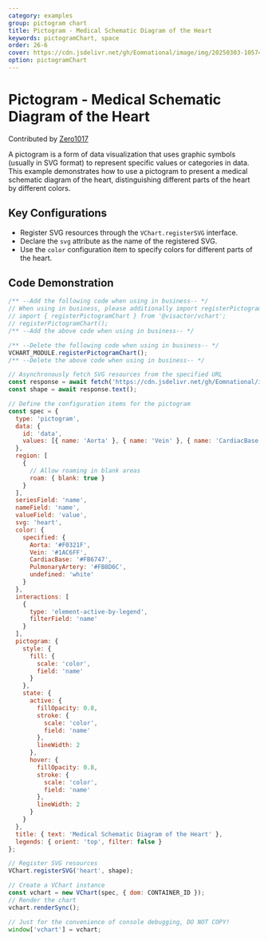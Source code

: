 ```yaml
---
category: examples
group: pictogram chart
title: Pictogram - Medical Schematic Diagram of the Heart
keywords: pictogramChart, space
order: 26-6
cover: https://cdn.jsdelivr.net/gh/Eomnational/image/img/20250303-105748.gif
option: pictogramChart
---
```


# Pictogram - Medical Schematic Diagram of the Heart

Contributed by [Zero1017](https://github.com/Eomnational)

A pictogram is a form of data visualization that uses graphic symbols (usually in SVG format) to represent specific values or categories in data. This example demonstrates how to use a pictogram to present a medical schematic diagram of the heart, distinguishing different parts of the heart by different colors.

## Key Configurations

- Register SVG resources through the `VChart.registerSVG` interface.
- Declare the `svg` attribute as the name of the registered SVG.
- Use the `color` configuration item to specify colors for different parts of the heart.

## Code Demonstration

```javascript livedemo
/** --Add the following code when using in business-- */
// When using in business, please additionally import registerPictogramChart and execute it.
// import { registerPictogramChart } from '@visactor/vchart';
// registerPictogramChart();
/** --Add the above code when using in business-- */

/** --Delete the following code when using in business-- */
VCHART_MODULE.registerPictogramChart();
/** --Delete the above code when using in business-- */

// Asynchronously fetch SVG resources from the specified URL
const response = await fetch('https://cdn.jsdelivr.net/gh/Eomnational/image/img/3.svg');
const shape = await response.text();

// Define the configuration items for the pictogram
const spec = {
  type: 'pictogram',
  data: {
    id: 'data',
    values: [{ name: 'Aorta' }, { name: 'Vein' }, { name: 'CardiacBase' }, { name: 'PulmonaryArtery' }]
  },
  region: [
    {
      // Allow roaming in blank areas
      roam: { blank: true }
    }
  ],
  seriesField: 'name',
  nameField: 'name',
  valueField: 'value',
  svg: 'heart',
  color: {
    specified: {
      Aorta: '#F0321F',
      Vein: '#1AC6FF',
      CardiacBase: '#FB6747',
      PulmonaryArtery: '#FB8D6C',
      undefined: 'white'
    }
  },
  interactions: [
    {
      type: 'element-active-by-legend',
      filterField: 'name'
    }
  ],
  pictogram: {
    style: {
      fill: {
        scale: 'color',
        field: 'name'
      }
    },
    state: {
      active: {
        fillOpacity: 0.8,
        stroke: {
          scale: 'color',
          field: 'name'
        },
        lineWidth: 2
      },
      hover: {
        fillOpacity: 0.8,
        stroke: {
          scale: 'color',
          field: 'name'
        },
        lineWidth: 2
      }
    }
  },
  title: { text: 'Medical Schematic Diagram of the Heart' },
  legends: { orient: 'top', filter: false }
};

// Register SVG resources
VChart.registerSVG('heart', shape);

// Create a VChart instance
const vchart = new VChart(spec, { dom: CONTAINER_ID });
// Render the chart
vchart.renderSync();

// Just for the convenience of console debugging, DO NOT COPY!
window['vchart'] = vchart;
```
